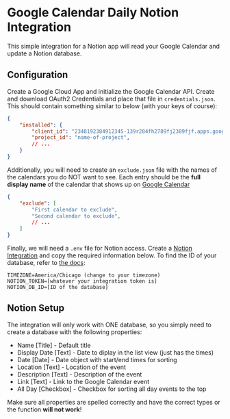 # Google Calendar Daily Notion Integration

This simple integration for a Notion app will read your Google Calendar and update a Notion database.

## Configuration

Create a Google Cloud App and initialize the Google Calendar API. Create and download OAuth2 Credentials and place that file in `credentials.json`. This should contain something similar to below (with your keys of course):

```json
{
    "installed": {
        "client_id": "2348192384912345-139r284fh2789fj2389fjf.apps.googleusercontent.com",
        "project_id": "name-of-project",
        // ...
    }
}
```

Additionally, you will need to create an `exclude.json` file with the names of the calendars you do NOT want to see. Each entry should be the **full display name** of the calendar that shows up on [Google Calendar](https://calendar.google.com/)

```json
{
    "exclude": [
        "First calendar to exclude",
        "Second calendar to exclude",
        // ...
    ]
}
```

Finally, we will need a `.env` file for Notion access. Create a [Notion Integration](https://developers.notion.com/) and copy the required information below. To find the ID of your database, refer to [the docs](https://developers.notion.com/docs/working-with-databases):

```
TIMEZONE=America/Chicago (change to your timezone)
NOTION_TOKEN=[whatever your integration token is]
NOTION_DB_ID=[ID of the database]
```

## Notion Setup

The integration will only work with ONE database, so you simply need to create a database with the following properties:

* Name [Title] - Default title
* Display Date [Text] - Date to diplay in the list view (just has the times)
* Date [Date] - Date object with start/end times for sorting
* Location [Text] - Location of the event
* Description [Text] - Description of the event
* Link [Text] - Link to the Google Calendar event
* All Day [Checkbox] - Checkbox for sorting all day events to the top

Make sure all properties are spelled correctly and have the correct types or the function **will not work**!
